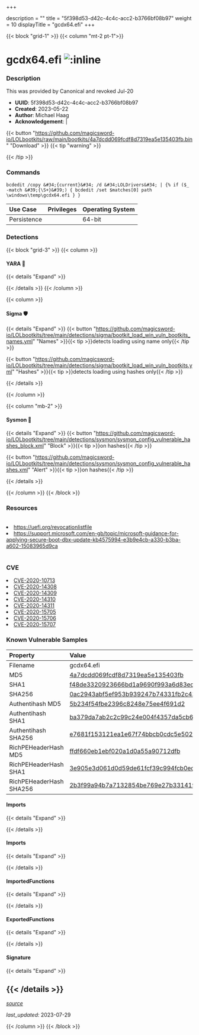 +++

description = ""
title = "5f398d53-d42c-4c4c-acc2-b3766bf08b97"
weight = 10
displayTitle = "gcdx64.efi"
+++


{{< block "grid-1" >}}
{{< column "mt-2 pt-1">}}


# gcdx64.efi ![:inline](/images/twitter_verified.png) 


### Description

This was provided by Canonical and revoked Jul-20
- **UUID**: 5f398d53-d42c-4c4c-acc2-b3766bf08b97
- **Created**: 2023-05-22
- **Author**: Michael Haag
- **Acknowledgement**:  | [](https://twitter.com/)

{{< button "https://github.com/magicsword-io/LOLbootkits/raw/main/bootkits/4a7dcdd069fcdf8d7319ea5e135403fb.bin" "Download" >}}
{{< tip "warning" >}}

{{< /tip >}}

### Commands

```
bcdedit /copy &#34;{current}&#34; /d &#34;LOLDrivers&#34; | {% if ($_ -match &#39;{\S+}&#39;) { bcdedit /set $matches[0] path \windows\temp\gcdx64.efi } }
```


| Use Case | Privileges | Operating System | 
|:---- | ---- | ---- |
| Persistence |  | 64-bit |



### Detections


{{< block "grid-3" >}}
{{< column >}}
#### YARA 🏹
{{< details "Expand" >}}

{{< /details >}}
{{< /column >}}



{{< column >}}

#### Sigma 🛡️
{{< details "Expand" >}}
{{< button "https://github.com/magicsword-io/LOLbootkits/tree/main/detections/sigma/bootkit_load_win_vuln_bootkits_names.yml" "Names" >}}{{< tip >}}detects loading using name only{{< /tip >}} 


{{< button "https://github.com/magicsword-io/LOLbootkits/tree/main/detections/sigma/bootkit_load_win_vuln_bootkits.yml" "Hashes" >}}{{< tip >}}detects loading using hashes only{{< /tip >}} 

{{< /details >}}

{{< /column >}}


{{< column "mb-2" >}}

#### Sysmon 🔎
{{< details "Expand" >}}
{{< button "https://github.com/magicsword-io/LOLbootkits/tree/main/detections/sysmon/sysmon_config_vulnerable_hashes_block.xml" "Block" >}}{{< tip >}}on hashes{{< /tip >}} 

{{< button "https://github.com/magicsword-io/LOLbootkits/tree/main/detections/sysmon/sysmon_config_vulnerable_hashes.xml" "Alert" >}}{{< tip >}}on hashes{{< /tip >}} 

{{< /details >}}

{{< /column >}}
{{< /block >}}


### Resources
<br>
<li><a href="https://uefi.org/revocationlistfile">https://uefi.org/revocationlistfile</a></li>
<li><a href="https://support.microsoft.com/en-gb/topic/microsoft-guidance-for-applying-secure-boot-dbx-update-kb4575994-e3b9e4cb-a330-b3ba-a602-15083965d9ca">https://support.microsoft.com/en-gb/topic/microsoft-guidance-for-applying-secure-boot-dbx-update-kb4575994-e3b9e4cb-a330-b3ba-a602-15083965d9ca</a></li>
<br>

### CVE

<li><a href="https://cve.mitre.org/cgi-bin/cvename.cgi?name=CVE-2020-10713">CVE-2020-10713</a></li>
<li><a href="https://cve.mitre.org/cgi-bin/cvename.cgi?name=CVE-2020-14308">CVE-2020-14308</a></li>
<li><a href="https://cve.mitre.org/cgi-bin/cvename.cgi?name=CVE-2020-14309">CVE-2020-14309</a></li>
<li><a href="https://cve.mitre.org/cgi-bin/cvename.cgi?name=CVE-2020-14310">CVE-2020-14310</a></li>
<li><a href="https://cve.mitre.org/cgi-bin/cvename.cgi?name=CVE-2020-14311">CVE-2020-14311</a></li>
<li><a href="https://cve.mitre.org/cgi-bin/cvename.cgi?name=CVE-2020-15705">CVE-2020-15705</a></li>
<li><a href="https://cve.mitre.org/cgi-bin/cvename.cgi?name=CVE-2020-15706">CVE-2020-15706</a></li>
<li><a href="https://cve.mitre.org/cgi-bin/cvename.cgi?name=CVE-2020-15707">CVE-2020-15707</a></li>

### Known Vulnerable Samples

| Property           | Value |
|:-------------------|:------|
| Filename           | gcdx64.efi |
| MD5                | [4a7dcdd069fcdf8d7319ea5e135403fb](https://www.virustotal.com/gui/file/4a7dcdd069fcdf8d7319ea5e135403fb) |
| SHA1               | [f48de3320923666bd1a9690f993a6d83ed420c24](https://www.virustotal.com/gui/file/f48de3320923666bd1a9690f993a6d83ed420c24) |
| SHA256             | [0ac2943abf5ef953b939247b74331fb2c437e405a81dd5569d9cff1d6183d53a](https://www.virustotal.com/gui/file/0ac2943abf5ef953b939247b74331fb2c437e405a81dd5569d9cff1d6183d53a) |
| Authentihash MD5   | [5b234f54fbe2396c8248e75ee4f691d2](https://www.virustotal.com/gui/search/authentihash%253A5b234f54fbe2396c8248e75ee4f691d2) |
| Authentihash SHA1  | [ba379da7ab2c2c99c24e004f4357da5cb6acaa6d](https://www.virustotal.com/gui/search/authentihash%253Aba379da7ab2c2c99c24e004f4357da5cb6acaa6d) |
| Authentihash SHA256| [e7681f153121ea1e67f74bbcb0cdc5e502702c1b8cc55fb65d702dfba948b5f4](https://www.virustotal.com/gui/search/authentihash%253Ae7681f153121ea1e67f74bbcb0cdc5e502702c1b8cc55fb65d702dfba948b5f4) |
| RichPEHeaderHash MD5   | [ffdf660eb1ebf020a1d0a55a90712dfb](https://www.virustotal.com/gui/search/rich_pe_header_hash%253Affdf660eb1ebf020a1d0a55a90712dfb) |
| RichPEHeaderHash SHA1  | [3e905e3d061d0d59de61fcf39c994fcb0ec1bab3](https://www.virustotal.com/gui/search/rich_pe_header_hash%253A3e905e3d061d0d59de61fcf39c994fcb0ec1bab3) |
| RichPEHeaderHash SHA256| [2b3f99a94b7a7132854be769e27b331419c53989ef42f686d6f5ba09ddefefd6](https://www.virustotal.com/gui/search/rich_pe_header_hash%253A2b3f99a94b7a7132854be769e27b331419c53989ef42f686d6f5ba09ddefefd6) |


#### Imports
{{< details "Expand" >}}

{{< /details >}}
#### Imports
{{< details "Expand" >}}

{{< /details >}}
#### ImportedFunctions
{{< details "Expand" >}}

{{< /details >}}
#### ExportedFunctions
{{< details "Expand" >}}

{{< /details >}}

#### Signature
{{< details "Expand" >}}

{{< /details >}}
-----



[*source*](https://github.com/magicsword-io/LOLbootkits/tree/main/yaml/5f398d53-d42c-4c4c-acc2-b3766bf08b97.yaml)

*last_updated:* 2023-07-29








{{< /column >}}
{{< /block >}}
